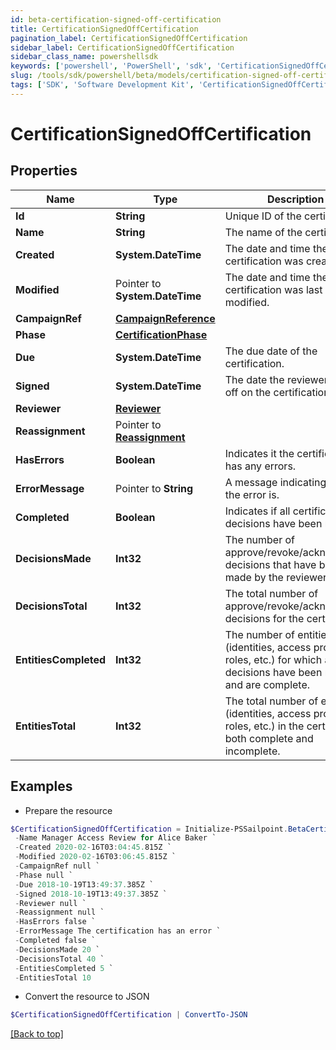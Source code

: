```yaml
---
id: beta-certification-signed-off-certification
title: CertificationSignedOffCertification
pagination_label: CertificationSignedOffCertification
sidebar_label: CertificationSignedOffCertification
sidebar_class_name: powershellsdk
keywords: ['powershell', 'PowerShell', 'sdk', 'CertificationSignedOffCertification'] 
slug: /tools/sdk/powershell/beta/models/certification-signed-off-certification
tags: ['SDK', 'Software Development Kit', 'CertificationSignedOffCertification']
---
```



# CertificationSignedOffCertification

## Properties

Name | Type | Description | Notes
------------ | ------------- | ------------- | -------------
**Id** |  **String** | Unique ID of the certification. | [required]
**Name** |  **String** | The name of the certification. | [required]
**Created** |  **System.DateTime** | The date and time the certification was created. | [required]
**Modified** |  Pointer to **System.DateTime** | The date and time the certification was last modified. | [optional] 
**CampaignRef** |  [**CampaignReference**](campaign-reference) |  | [required]
**Phase** |  [**CertificationPhase**](certification-phase) |  | [required]
**Due** |  **System.DateTime** | The due date of the certification. | [required]
**Signed** |  **System.DateTime** | The date the reviewer signed off on the certification. | [required]
**Reviewer** |  [**Reviewer**](reviewer) |  | [required]
**Reassignment** |  Pointer to [**Reassignment**](reassignment) |  | [optional] 
**HasErrors** |  **Boolean** | Indicates it the certification has any errors. | [required]
**ErrorMessage** |  Pointer to **String** | A message indicating what the error is. | [optional] 
**Completed** |  **Boolean** | Indicates if all certification decisions have been made. | [required]
**DecisionsMade** |  **Int32** | The number of approve/revoke/acknowledge decisions that have been made by the reviewer. | [required]
**DecisionsTotal** |  **Int32** | The total number of approve/revoke/acknowledge decisions for the certification. | [required]
**EntitiesCompleted** |  **Int32** | The number of entities (identities, access profiles, roles, etc.) for which all decisions have been made and are complete. | [required]
**EntitiesTotal** |  **Int32** | The total number of entities (identities, access profiles, roles, etc.) in the certification, both complete and incomplete. | [required]

## Examples

- Prepare the resource
```powershell
$CertificationSignedOffCertification = Initialize-PSSailpoint.BetaCertificationSignedOffCertification  -Id 2c91808576f886190176f88caf0d0067 `
 -Name Manager Access Review for Alice Baker `
 -Created 2020-02-16T03:04:45.815Z `
 -Modified 2020-02-16T03:06:45.815Z `
 -CampaignRef null `
 -Phase null `
 -Due 2018-10-19T13:49:37.385Z `
 -Signed 2018-10-19T13:49:37.385Z `
 -Reviewer null `
 -Reassignment null `
 -HasErrors false `
 -ErrorMessage The certification has an error `
 -Completed false `
 -DecisionsMade 20 `
 -DecisionsTotal 40 `
 -EntitiesCompleted 5 `
 -EntitiesTotal 10
```

- Convert the resource to JSON
```powershell
$CertificationSignedOffCertification | ConvertTo-JSON
```


[[Back to top]](#) 

